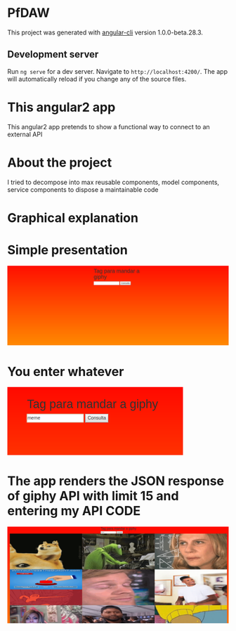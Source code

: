 # PfDAW

This project was generated with [angular-cli](https://github.com/angular/angular-cli) version 1.0.0-beta.28.3.

## Development server
Run `ng serve` for a dev server. Navigate to `http://localhost:4200/`. The app will automatically reload if you change any of the source files.

# This angular2 app 
This angular2 app pretends to show a functional way to connect to an external API

# About the project
I tried to decompose into max reusable components, model components, service components to dispose a maintainable code

# Graphical explanation

# Simple presentation
![alt text](https://github.com/delalama/PF_DAW/blob/master/img_readme/1.png?raw=true)

# You enter whatever
![alt text](https://github.com/delalama/PF_DAW/blob/master/img_readme/4.png?raw=true)

# The app renders the JSON response of giphy API with limit 15 and entering my API CODE
![alt text](https://github.com/delalama/PF_DAW/blob/master/img_readme/3.png?raw=true)
